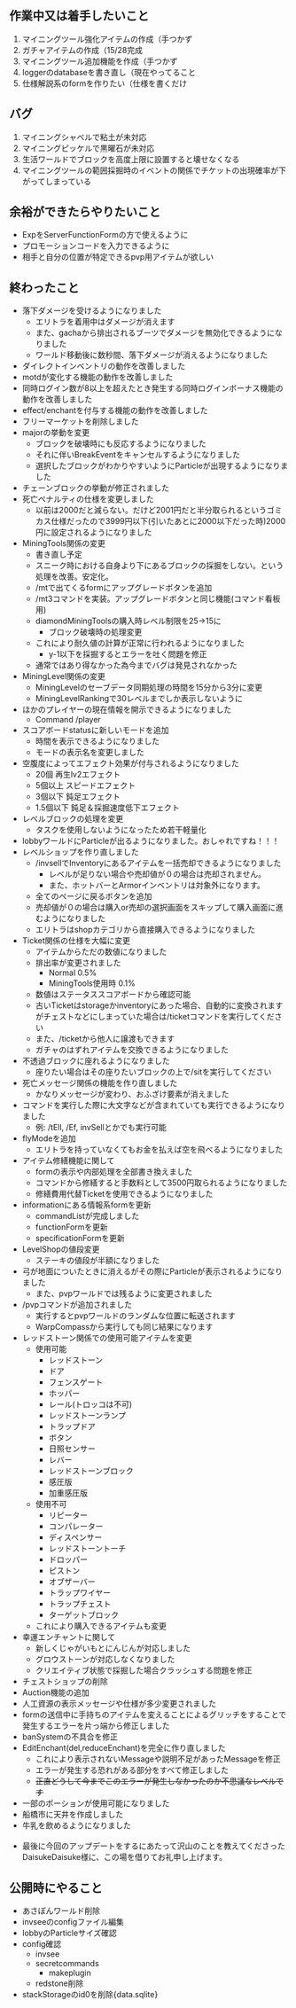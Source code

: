 ## 作業中又は着手したいこと

1. マイニングツール強化アイテムの作成（手つかず
2. ガチャアイテムの作成（15/28完成
3. マイニングツール追加機能を作成（手つかず
4. loggerのdatabaseを書き直し（現在やってること
5. 仕様解説系のformを作りたい（仕様を書くだけ

## バグ

1. マイニングシャベルで粘土が未対応
2. マイニングピッケルで黒曜石が未対応
3. 生活ワールドでブロックを高度上限に設置すると壊せなくなる
4. マイニングツールの範囲採掘時のイベントの関係でチケットの出現確率が下がってしまっている

## 余裕ができたらやりたいこと

* ExpをServerFunctionFormの方で使えるように
* プロモーションコードを入力できるように
* 相手と自分の位置が特定できるpvp用アイテムが欲しい

## 終わったこと

* 落下ダメージを受けるようになりました
  * エリトラを着用中はダメージが消えます
  * また、gachaから排出されるブーツでダメージを無効化できるようになりました
  * ワールド移動後に数秒間、落下ダメージが消えるようになりました
* ダイレクトインベントリの動作を改善しました
* motdが変化する機能の動作を改善しました
* 同時ログイン数が8以上を超えたとき発生する同時ログインボーナス機能の動作を改善しました
* effect/enchantを付与する機能の動作を改善しました
* フリーマーケットを削除しました
* majorの挙動を変更
  * ブロックを破壊時にも反応するようになりました
  * それに伴いBreakEventをキャンセルするようになりました
  * 選択したブロックがわかりやすいようにParticleが出現するようになりました
* チェーンブロックの挙動が修正されました
* 死亡ペナルティの仕様を変更しました
  * 以前は2000だと減らない。だけど2001円だと半分取られるというゴミカス仕様だったので3999円以下(引いたあとに2000以下だった時)2000円に設定されるようになりました
* MiningTools関係の変更
  * 書き直し予定
  * スニーク時における自身より下にあるブロックの採掘をしない。という処理を改善。安定化。
  * /mtで出てくるformにアップグレードボタンを追加
  * /mt3コマンドを実装。アップグレードボタンと同じ機能(コマンド看板用)
  * diamondMiningToolsの購入時レベル制限を25->15に
    * ブロック破壊時の処理変更
  * これにより耐久値の計算が正常に行われるようになりました
    * y-1以下を採掘するとエラーを吐く問題を修正
  * 通常ではあり得なかった為今までバグは発見されなかった
* MiningLevel関係の変更
  * MiningLevelのセーブデータ同期処理の時間を15分から3分に変更
  * MiningLevelRankingで30レベルまでしか表示しないように
* ほかのプレイヤーの現在情報を開示できるようになりました
  * Command /player
* スコアボードstatusに新しいモードを追加
  * 時間を表示できるようになりました
  * モードの表示名を変更しました
* 空腹度によってエフェクト効果が付与されるようになりました
  * 20個 再生lv2エフェクト
  * 5個以上 スピードエフェクト
  * 3個以下 鈍足エフェクト
  * 1.5個以下 鈍足＆採掘速度低下エフェクト
* レベルブロックの処理を変更
  * タスクを使用しないようになったため若干軽量化
* lobbyワールドにParticleが出るようになりました。おしゃれですね！！！
* レベルショップを作り直しました
  * /invsellでInventoryにあるアイテムを一括売却できるようになりました
    * レベルが足りない場合や売却値が０の場合は売却されません。
    * また、ホットバーとArmorインベントリは対象外になります。
  * 全てのページに戻るボタンを追加
  * 売却値が０の場合は購入or売却の選択画面をスキップして購入画面に進むようになりました
  * エリトラはshopカテゴリから直接購入できるようになりました
* Ticket関係の仕様を大幅に変更
  * アイテムからただの数値になりました
  * 排出率が変更されました
    * Normal 0.5%
    * MiningTools使用時 0.1%
  * 数値はステータススコアボードから確認可能
  * 古いTicketはstorageかinventoryにあった場合、自動的に変換されますがチェストなどにしまっていた場合は/ticketコマンドを実行してください
  * また、/ticketから他人に譲渡もできます
  * ガチャのはずれアイテムを交換できるようになりました
* 不透過ブロックに座れるようになりました
  * 座りたい場合はその座りたいブロックの上で/sitを実行してください
* 死亡メッセージ関係の機能を作り直しました
  * かなりメッセージが変わり、おふざけ要素が消えました
* コマンドを実行した際に大文字などが含まれていても実行できるようになりました
  * 例: /tEll, /Ef, invSellとかでも実行可能
* flyModeを追加
  * エリトラを持っていなくてもお金を払えば空を飛べるようになりました
* アイテム修繕機能に関して
  * formの表示や内部処理を全部書き換えました
  * コマンドから修繕すると手数料として3500円取られるようになりました
  * 修繕費用代替Ticketを使用できるようになりました
* informationにある情報系formを更新
  * commandListが完成しました
  * functionFormを更新
  * specificationFormを更新
* LevelShopの値段変更
  * ステーキの値段が半額になりました
* 弓が地面についたときに消えるがその際にParticleが表示されるようになりました
  * また、pvpワールドでは残るように変更されました
* /pvpコマンドが追加されました
  * 実行するとpvpワールドのランダムな位置に転送されます
  * WarpCompassから実行しても同じ結果になります
* レッドストーン関係での使用可能アイテムを変更
  * 使用可能
    * レッドストーン
    * ドア
    * フェンスゲート
    * ホッパー
    * レール(トロッコは不可)
    * レッドストーンランプ
    * トラップドア
    * ボタン
    * 日照センサー
    * レバー
    * レッドストーンブロック
    * 感圧版
    * 加重感圧版
  * 使用不可
    * リピーター
    * コンパレーター
    * ディスペンサー
    * レッドストーントーチ
    * ドロッパー
    * ピストン
    * オブザーバー
    * トラップワイヤー
    * トラップチェスト
    * ターゲットブロック
  * これにより購入できるアイテムも変更
* 幸運エンチャントに関して
  * 新しくじゃがいもとにんじんが対応しました
  * グロウストーンが対応しなくなりました
  * クリエイティブ状態で採掘した場合クラッシュする問題を修正
* チェストショップの削除
* Auction機能の追加
* 人工資源の表示メッセージや仕様が多少変更されました
* formの送信中に手持ちのアイテムを変えることによるグリッチをすることで発生するエラーを片っ端から修正しました
* banSystemの不具合を修正
* EditEnchant(del,reduceEnchant)を完全に作り直しました
  * これにより表示されないMessageや説明不足があったMessageを修正
  * エラーが発生する恐れがある部分をすべて修正しました
  * ~~正直どうして今までこのエラーが発生しなかったのか不思議なレベルです~~
* 一部のポーションが使用可能になりました
* 船橋市に天井を作成しました
* 牛乳を飲めるようになりました
  <br>
  <br>
* 最後に今回のアップデートをするにあたって沢山のことを教えてくださったDaisukeDaisuke様に、この場を借りてお礼申し上げます。

## 公開時にやること

* あさぽんワールド削除
* invseeのconfigファイル編集
* lobbyのParticleサイズ確認
* config確認
  * invsee
  * secretcommands
    * makeplugin
  * redstone削除
* stackStorageのid0を削除{data.sqlite}